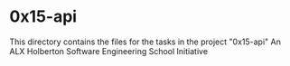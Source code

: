 # 0x15-api #

This directory contains the files for the tasks in the project "0x15-api"
An ALX Holberton Software Engineering School Initiative

